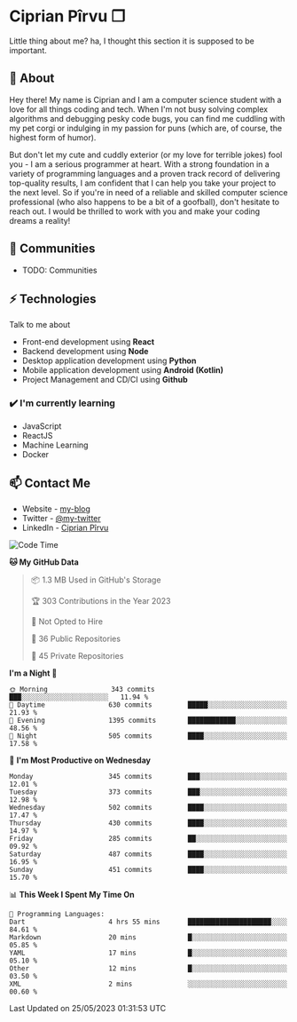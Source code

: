 # Ciprian Pîrvu ❐

Little thing about me? ha, I thought this section it is supposed to be important.

## 🧐 About

Hey there! My name is Ciprian and I am a computer science student with a love for all things coding and tech. When I'm not busy solving complex algorithms and debugging pesky code bugs, you can find me cuddling with my pet corgi or indulging in my passion for puns (which are, of course, the highest form of humor).

But don't let my cute and cuddly exterior (or my love for terrible jokes) fool you - I am a serious programmer at heart. With a strong foundation in a variety of programming languages and a proven track record of delivering top-quality results, I am confident that I can help you take your project to the next level. So if you're in need of a reliable and skilled computer science professional (who also happens to be a bit of a goofball), don't hesitate to reach out. I would be thrilled to work with you and make your coding dreams a reality!

## 👯 Communities

-   TODO: Communities

## ⚡ Technologies

Talk to me about

-   Front-end development using **React**
-   Backend development using **Node**
-   Desktop application development using **Python**
-   Mobile application development using **Android (Kotlin)**
-   Project Management and CD/CI using **Github**

### ✔️ I'm currently learning

-   JavaScript
-   ReactJS
-   Machine Learning
-   Docker

## 📫 Contact Me

-   Website - [my-blog]()
-   Twitter - [@my-twitter]()
-   LinkedIn - [Ciprian Pîrvu](https://www.linkedin.com/in/p%C3%AErvu-ciprian-cristian-4415991b1/)

<!--START_SECTION:waka-->
![Code Time](http://img.shields.io/badge/Code%20Time-1%2C759%20hrs%2010%20mins-blue)

**🐱 My GitHub Data** 

> 📦 1.3 MB Used in GitHub's Storage 
 > 
> 🏆 303 Contributions in the Year 2023
 > 
> 🚫 Not Opted to Hire
 > 
> 📜 36 Public Repositories 
 > 
> 🔑 45 Private Repositories 
 > 
**I'm a Night 🦉** 

```text
🌞 Morning                343 commits         ███░░░░░░░░░░░░░░░░░░░░░░   11.94 % 
🌆 Daytime                630 commits         █████░░░░░░░░░░░░░░░░░░░░   21.93 % 
🌃 Evening                1395 commits        ████████████░░░░░░░░░░░░░   48.56 % 
🌙 Night                  505 commits         ████░░░░░░░░░░░░░░░░░░░░░   17.58 % 
```
📅 **I'm Most Productive on Wednesday** 

```text
Monday                   345 commits         ███░░░░░░░░░░░░░░░░░░░░░░   12.01 % 
Tuesday                  373 commits         ███░░░░░░░░░░░░░░░░░░░░░░   12.98 % 
Wednesday                502 commits         ████░░░░░░░░░░░░░░░░░░░░░   17.47 % 
Thursday                 430 commits         ████░░░░░░░░░░░░░░░░░░░░░   14.97 % 
Friday                   285 commits         ██░░░░░░░░░░░░░░░░░░░░░░░   09.92 % 
Saturday                 487 commits         ████░░░░░░░░░░░░░░░░░░░░░   16.95 % 
Sunday                   451 commits         ████░░░░░░░░░░░░░░░░░░░░░   15.70 % 
```


📊 **This Week I Spent My Time On** 

```text
💬 Programming Languages: 
Dart                     4 hrs 55 mins       █████████████████████░░░░   84.61 % 
Markdown                 20 mins             █░░░░░░░░░░░░░░░░░░░░░░░░   05.85 % 
YAML                     17 mins             █░░░░░░░░░░░░░░░░░░░░░░░░   05.10 % 
Other                    12 mins             █░░░░░░░░░░░░░░░░░░░░░░░░   03.50 % 
XML                      2 mins              ░░░░░░░░░░░░░░░░░░░░░░░░░   00.60 % 
```


 Last Updated on 25/05/2023 01:31:53 UTC
<!--END_SECTION:waka-->
